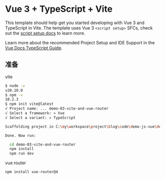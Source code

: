 # Vue 3 + TypeScript + Vite

This template should help get you started developing with Vue 3 and TypeScript in Vite. The template uses Vue 3 `<script setup>` SFCs, check out the [script setup docs](https://v3.vuejs.org/api/sfc-script-setup.html#sfc-script-setup) to learn more.

Learn more about the recommended Project Setup and IDE Support in the [Vue Docs TypeScript Guide](https://vuejs.org/guide/typescript/overview.html#project-setup).

## 准备

vite

```bash
$ node -v
v20.10.0
$ npm -v
10.2.3
$ npm init vite@latest
√ Project name: ... demo-03-vite-and-vue-router
√ Select a framework: » Vue
√ Select a variant: » TypeScript

Scaffolding project in C:\my\workspace\project\blog\code\demo-js-vue\demo-03-vite-and-vue-router...

Done. Now run:

  cd demo-03-vite-and-vue-router
  npm install
  npm run dev
```

vue router

```bash
npm install vue-router@4
```
